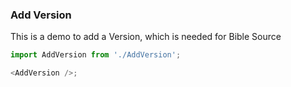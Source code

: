 ### Add Version

This is a demo to add a Version, which is needed for Bible Source

```js
import AddVersion from './AddVersion';

<AddVersion />;
```
